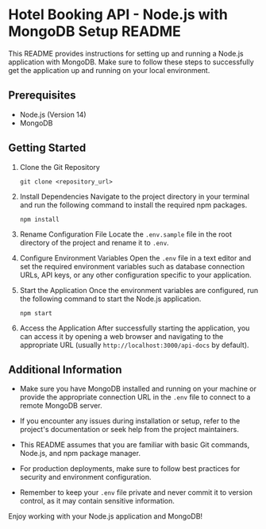 # Hotel Booking API - Node.js with MongoDB Setup README

This README provides instructions for setting up and running a Node.js application with MongoDB. Make sure to follow these steps to successfully get the application up and running on your local environment.

## Prerequisites

- Node.js (Version 14)
- MongoDB

## Getting Started

1. Clone the Git Repository
   ```
   git clone <repository_url>
   ```

2. Install Dependencies
   Navigate to the project directory in your terminal and run the following command to install the required npm packages.
   ```
   npm install
   ```

3. Rename Configuration File
   Locate the `.env.sample` file in the root directory of the project and rename it to `.env`.

4. Configure Environment Variables
   Open the `.env` file in a text editor and set the required environment variables such as database connection URLs, API keys, or any other configuration specific to your application.

5. Start the Application
   Once the environment variables are configured, run the following command to start the Node.js application.
   ```
   npm start
   ```

6. Access the Application
   After successfully starting the application, you can access it by opening a web browser and navigating to the appropriate URL (usually `http://localhost:3000/api-docs` by default).

## Additional Information

- Make sure you have MongoDB installed and running on your machine or provide the appropriate connection URL in the `.env` file to connect to a remote MongoDB server.

- If you encounter any issues during installation or setup, refer to the project's documentation or seek help from the project maintainers.

- This README assumes that you are familiar with basic Git commands, Node.js, and npm package manager.

- For production deployments, make sure to follow best practices for security and environment configuration.

- Remember to keep your `.env` file private and never commit it to version control, as it may contain sensitive information.

Enjoy working with your Node.js application and MongoDB!
